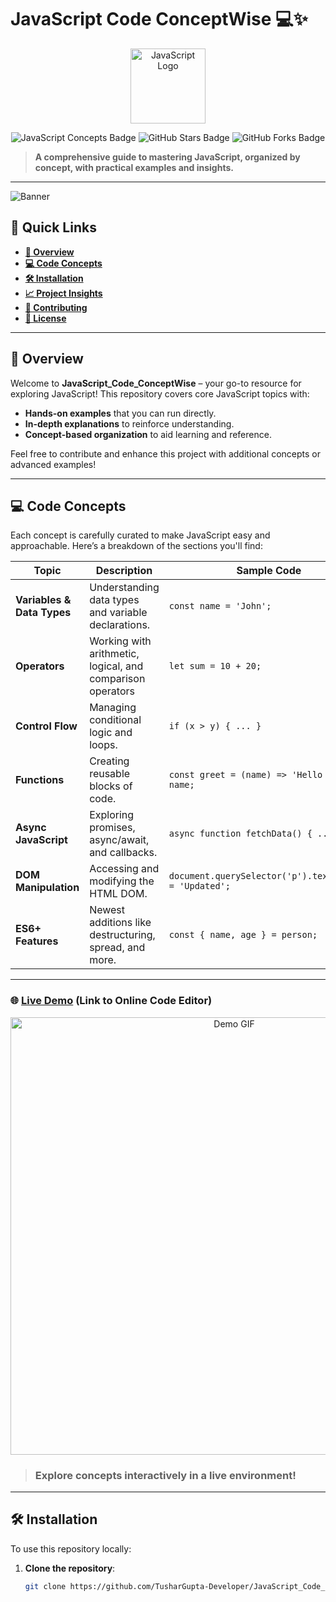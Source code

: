 # JavaScript Code ConceptWise 💻✨

<p align="center">
  <img src="https://user-images.githubusercontent.com/TusharGupta-Developer/logo.png" width="120" height="120" alt="JavaScript Logo" />
</p>

<p align="center">
  <img src="https://img.shields.io/badge/JavaScript-Concepts-yellow" alt="JavaScript Concepts Badge" />
  <img src="https://img.shields.io/github/stars/TusharGupta-Developer/JavaScript_Code_ConceptWise?style=social" alt="GitHub Stars Badge" />
  <img src="https://img.shields.io/github/forks/TusharGupta-Developer/JavaScript_Code_ConceptWise?style=social" alt="GitHub Forks Badge" />
</p>

> **A comprehensive guide to mastering JavaScript, organized by concept, with practical examples and insights.**

---

![Banner](https://user-images.githubusercontent.com/yourusername/banner.png)

## 🚀 Quick Links

- **[📖 Overview](#-overview)**
- **[💻 Code Concepts](#-code-concepts)**
- **[🛠️ Installation](#%EF%B8%8F-installation)**
- **[📈 Project Insights](#-project-insights)**
- **[🤝 Contributing](#-contributing)**
- **[🔗 License](#-license)**

---

## 📖 Overview

Welcome to **JavaScript_Code_ConceptWise** – your go-to resource for exploring JavaScript! This repository covers core JavaScript topics with:
- **Hands-on examples** that you can run directly.
- **In-depth explanations** to reinforce understanding.
- **Concept-based organization** to aid learning and reference.

Feel free to contribute and enhance this project with additional concepts or advanced examples!

---

## 💻 Code Concepts

Each concept is carefully curated to make JavaScript easy and approachable. Here’s a breakdown of the sections you'll find:

| Topic                      | Description                                                | Sample Code                                               |
|----------------------------|------------------------------------------------------------|-----------------------------------------------------------|
| **Variables & Data Types** | Understanding data types and variable declarations.        | `const name = 'John';`                                    |
| **Operators**              | Working with arithmetic, logical, and comparison operators | `let sum = 10 + 20;`                                      |
| **Control Flow**           | Managing conditional logic and loops.                      | `if (x > y) { ... }`                                      |
| **Functions**              | Creating reusable blocks of code.                          | `const greet = (name) => 'Hello ' + name;`                |
| **Async JavaScript**       | Exploring promises, async/await, and callbacks.            | `async function fetchData() { ... }`                      |
| **DOM Manipulation**       | Accessing and modifying the HTML DOM.                      | `document.querySelector('p').textContent = 'Updated';`    |
| **ES6+ Features**          | Newest additions like destructuring, spread, and more.     | `const { name, age } = person;`                           |

---

### 🌐 [Live Demo](#) (Link to Online Code Editor)

<p align="center">
  <img src="https://user-images.githubusercontent.com/yourusername/demo-gif.gif" width="700" alt="Demo GIF" />
</p>

> ### Explore concepts interactively in a live environment!

---

## 🛠️ Installation

To use this repository locally:

1. **Clone the repository**:
   ```bash
   git clone https://github.com/TusharGupta-Developer/JavaScript_Code_ConceptWise.git
